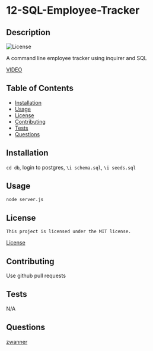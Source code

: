 # 12-SQL-Employee-Tracker
## Description
 ![License](https://img.shields.io/badge/License-MIT-blue.svg)
 
 A command line employee tracker using inquirer and SQL

 [VIDEO](https://youtu.be/gffLvSzvWLg)
## Table of Contents
 * [Installation](#installation)
 * [Usage](#usage)
 * [License](#license)
 * [Contributing](#contributing)
 * [Tests](#tests)
 * [Questions](#questions)
## Installation
 `cd db`, login to postgres, `\i schema.sql`, `\i seeds.sql`
## Usage
 `node server.js`
## License
    This project is licensed under the MIT license.
 [License](https://opensource.org/licenses/MIT)
## Contributing
 Use github pull requests
## Tests
 N/A
## Questions
 [zwanner](https://github.com/zwanner)
